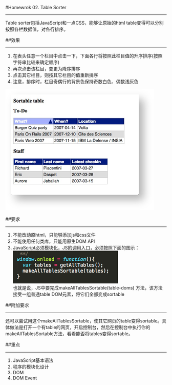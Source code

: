 #Homewrok 02. Table Sorter
***
Table sorter包括JavaScript和一点CSS，能够让原始的html table变得可以分别按照各栏数据值，对各行排序。

##效果
***

1. 在表头任意一个栏目中点击一下，下面各行将按照此栏目值的升序排序(按照字符串比较来确定顺序)
2. 再次点击该栏目，变更为降序排序
3. 点击其它栏目，则按其它栏目的值重新排序
4. 注意，排序时，栏目奇偶行的背景色保持奇数白色、偶数浅灰色

![](images/num1.jpeg)


##要求
***

1. 不能改动原html，只能够添加js和css文件
2. 不能使用任何类库，只能用原生DOM API
3. JavaScript必须模块化，JS的调用入口，必须按照下面的图示：
![](images/num2.png) <br>也就是说，JS中要完成makeAllTablesSortable(table-doms) 方法，该方法接受一组普通table DOM元素，将它们全部变成sortable

##附加要求
***
还可以尝试用这个makeAllTablesSortable，使其它网页的table变得sortable。具体做法是打开一个有table的网页，开启控制台，然后在控制台中执行你的makeAllTablesSortable方法，看看能否将tables变得sortable。

##重点
***
1. JavaScript基本语法
2. 程序的模块化设计
3. DOM 
4. DOM Event



